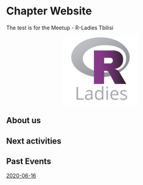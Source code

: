 

# Chapter Website

The test is for the Meetup - R-Ladies Tbilisi

<p align="center"> 
<img src="figures/R-LadiesGlobal.png" width="200" align="center">
</p>



## About us

## Next activities

## Past Events


[2020-06-16](link)
